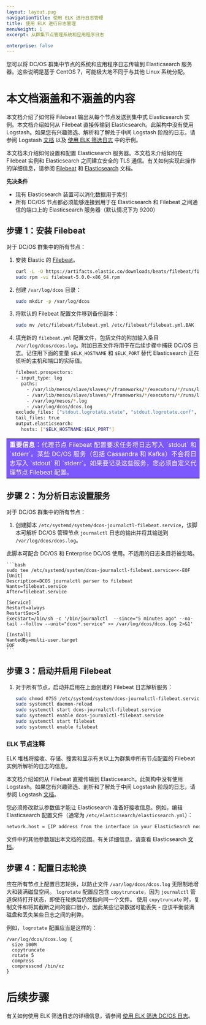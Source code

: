 ```yaml
---
layout: layout.pug
navigationTitle: 使用 ELK 进行日志管理
title: 使用 ELK 进行日志管理
menuWeight: 1
excerpt: 从群集节点管理系统和应用程序日志

enterprise: false
---
```




您可以将 DC/OS 群集中节点的系统和应用程序日志传输到 Elasticsearch 服务器。这些说明是基于 CentOS 7，可能极大地不同于与其他 Linux 系统分配。


# 本文档涵盖和不涵盖的内容

本文档介绍了如何将 Filebeat 输出从每个节点发送到集中式 Elasticsearch 实例。本文档介绍如何从 Filebeat 直接传输到 Elasticsearch。此架构中没有使用 Logstash。如果您有兴趣筛选、解析和了解处于中间 Logstash 阶段的日志，请参阅 Logstash [文档][8] 以及 [使用 ELK 筛选日志][3] 中的示例。

本文档未介绍如何设置和配置 Elasticsearch 服务器。本文档未介绍如何在 Filebeat 实例和 Elasticsearch 之间建立安全的 TLS 通信。有关如何实现此操作的详细信息，请参阅 [Filebeat][2] 和 [Elasticsearch][5] 文档。

**先决条件**

* 现有 Elasticsearch 装置可以消化数据用于索引
* 所有 DC/OS 节点都必须能够连接到用于在 Elasticsearch 和 Filebeat 之间通信的端口上的 Elasticsearch 服务器（默认情况下为 9200）

## <a name="all"></a>步骤 1：安装 Filebeat

对于 DC/OS 群集中的所有节点：

1. 安装 Elastic 的 [Filebeat][2]。

    ```bash
    curl -L -O https://artifacts.elastic.co/downloads/beats/filebeat/filebeat-5.0.0-x86_64.rpm
    sudo rpm -vi filebeat-5.0.0-x86_64.rpm
    ```

1. 创建 `/var/log/dcos` 目录：

    ```bash
    sudo mkdir -p /var/log/dcos
    ```
1. 将默认的 Filebeat 配置文件移到备份副本：

    ```bash
    sudo mv /etc/filebeat/filebeat.yml /etc/filebeat/filebeat.yml.BAK
    ```

1. 填充新的 `filebeat.yml` 配置文件，包括文件的附加输入条目 `/var/log/dcos/dcos.log`。附加日志文件将用于在后续步骤中捕获 DC/OS 日志。记住用下面的变量 `$ELK_HOSTNAME` 和 `$ELK_PORT` 替代 Elasticsearch 正在侦听的主机和端口的实际值。

    ```bash
    filebeat.prospectors:
    - input_type: log
      paths:
        - /var/lib/mesos/slave/slaves/*/frameworks/*/executors/*/runs/latest/stdout*
        - /var/lib/mesos/slave/slaves/*/frameworks/*/executors/*/runs/latest/stderr*
        - /var/log/mesos/*.log
        - /var/log/dcos/dcos.log
    exclude_files: ["stdout.logrotate.state", "stdout.logrotate.conf", "stderr.logrotate.state", "stderr.logrotate.conf"]
    tail_files: true
    output.elasticsearch:
      hosts: ["$ELK_HOSTNAME:$ELK_PORT"]
    ```

<table class=“table” bgcolor=#7d58ff>
<tr> 
  <td align=justify style=color:white><strong>重要信息：</strong>代理节点 Filebeat 配置要求任务将日志写入 `stdout` 和 `stderr`。某些 DC/OS 服务（包括 Cassandra 和 Kafka）不会将日志写入 `stdout` 和 `stderr`。如果要记录这些服务，您必须自定义代理节点 Filebeat 配置。</td> 
</tr> 
</table>

## <a name="all-2"></a>步骤 2：为分析日志设置服务

对于 DC/OS 群集中的所有节点：

1. 创建脚本 `/etc/systemd/system/dcos-journalctl-filebeat.service`，该脚本可解析 DC/OS 管理节点 `journalctl` 日志的输出并将其输送到 `/var/log/dcos/dcos.log`。

 此脚本可配合 DC/OS 和 Enterprise DC/OS 使用。不适用的日志条目将被忽略。

    ```bash
    sudo tee /etc/systemd/system/dcos-journalctl-filebeat.service<<-EOF
    [Unit]
    Description=DCOS journalctl parser to filebeat
    Wants=filebeat.service
    After=filebeat.service

    [Service]
    Restart=always
    RestartSec=5
    ExecStart=/bin/sh -c '/bin/journalctl  --since="5 minutes ago" --no-tail --follow --unit="dcos*.service" >> /var/log/dcos/dcos.log 2>&1'

    [Install]
    WantedBy=multi-user.target
    EOF
    ```

## <a name="all-3"></a>步骤 3：启动并启用 Filebeat

1. 对于所有节点，启动并启用在上面创建的 Filebeat 日志解析服务：

    ```bash
    sudo chmod 0755 /etc/systemd/system/dcos-journalctl-filebeat.service
    sudo systemctl daemon-reload
    sudo systemctl start dcos-journalctl-filebeat.service
    sudo systemctl enable dcos-journalctl-filebeat.service
    sudo systemctl start filebeat
    sudo systemctl enable filebeat
    ```


### <a name="all"></a>ELK 节点注释

ELK 堆栈将接收、存储、搜索和显示有关以上为群集中所有节点配置的 Filebeat 实例所解析的日志的信息。

本文档介绍如何从 Filebeat 直接传输到 Elasticsearch。此架构中没有使用 Logstash。如果您有兴趣筛选、剖析和了解处于中间 Logstash 阶段的日志，请参阅 Logstash [文档][8]。

您必须修改默认参数值才能让 Elasticsearch 准备好接收信息。例如，编辑 Elasticsearch 配置文件（通常为 `/etc/elasticsearch/elasticsearch.yml`）：

```bash
network.host = [IP address from the interface in your ElasticSearch node connecting to the Filebeat instances]
```

文件中的其他参数超出本文档的范围。有关详细信息，请查看 Elasticsearch [文档][5]。


## <a name="all-4"></a>步骤 4：配置日志轮换

应在所有节点上配置日志轮换，以防止文件 `/var/log/dcos/dcos.log` 无限制地增大和装满磁盘空间。
`logrotate` 配置应包含 `copytruncate`，因为 `journalctl` 管道保持打开状态，即使在轮换后仍然指向同一个文件。
使用 `copytruncate` 时，复制文件和将其截断之间的窗口很小，因此某些记录数据可能丢失 - 应该平衡装满磁盘和丢失某些日志之间的利弊。

例如，`logrotate` 配置应当是这样的：

```
/var/log/dcos/dcos.log {    
  size 100M
  copytruncate
  rotate 5
  compress
  compresscmd /bin/xz
}
```

# 后续步骤

有关如何使用 ELK 筛选日志的详细信息，请参阅 [使用 ELK 筛选 DC/OS 日志][3]。

 [2]: https://www.elastic.co/guide/en/beats/filebeat/current/filebeat-getting-started.html
 [3]: ../filter-elk/
 [4]: https://www.elastic.co/guide/en/elastic-stack/current/index.html
 [5]: https://www.elastic.co/guide/en/elasticsearch/reference/5.0/index.html
 [6]: https://www.elastic.co/guide/en/kibana/current/install.html
 [7]: https://www.elastic.co/guide/en/logstash/current/installing-logstash.html
 [8]: https://www.elastic.co/guide/en/logstash/current/index.html
